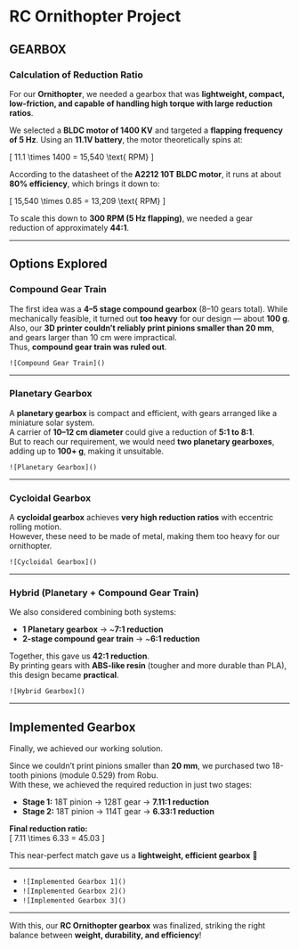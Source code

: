 #  RC Ornithopter Project

##  GEARBOX

###  **Calculation of Reduction Ratio**
For our **Ornithopter**, we needed a gearbox that was **lightweight, compact, low-friction, and capable of handling high torque with large reduction ratios**.  

We selected a **BLDC motor of 1400 KV** and targeted a **flapping frequency of 5 Hz**. Using an **11.1V battery**, the motor theoretically spins at:  

\[
11.1 \times 1400 = 15,540 \text{ RPM}
\]  

According to the datasheet of the **A2212 10T BLDC motor**, it runs at about **80% efficiency**, which brings it down to:  

\[
15,540 \times 0.85 = 13,209 \text{ RPM}
\]  

To scale this down to **300 RPM (5 Hz flapping)**, we needed a gear reduction of approximately **44:1**.  

---

##  **Options Explored**

###  Compound Gear Train
The first idea was a **4–5 stage compound gearbox** (8–10 gears total). While mechanically feasible, it turned out **too heavy** for our design — about **100 g**.  
Also, our **3D printer couldn’t reliably print pinions smaller than 20 mm**, and gears larger than 10 cm were impractical.  
Thus, **compound gear train was ruled out**.  
 
`![Compound Gear Train]()`  

---

###  Planetary Gearbox
A **planetary gearbox** is compact and efficient, with gears arranged like a miniature solar system.  
A carrier of **10–12 cm diameter** could give a reduction of **5:1 to 8:1**.  
But to reach our requirement, we would need **two planetary gearboxes**, adding up to **100+ g**, making it unsuitable.  

`![Planetary Gearbox]()`  

---

###  Cycloidal Gearbox
A **cycloidal gearbox** achieves **very high reduction ratios** with eccentric rolling motion.  
However, these need to be made of metal, making them too heavy for our ornithopter.  

`![Cycloidal Gearbox]()`  

---

###  Hybrid (Planetary + Compound Gear Train)
We also considered combining both systems:  

- **1 Planetary gearbox** → ~**7:1 reduction**  
- **2-stage compound gear train** → ~**6:1 reduction**  

Together, this gave us **42:1 reduction**.  
By printing gears with **ABS-like resin** (tougher and more durable than PLA), this design became **practical**.  

`![Hybrid Gearbox]()`  

---

##  **Implemented Gearbox**

Finally, we achieved our working solution.  

Since we couldn’t print pinions smaller than **20 mm**, we purchased two 18-tooth pinions (module 0.529) from Robu.  
With these, we achieved the required reduction in just two stages:  

- **Stage 1:** 18T pinion → 128T gear → **7.11:1 reduction**  
- **Stage 2:** 18T pinion → 114T gear → **6.33:1 reduction**  

 **Final reduction ratio:**  
\[
7.11 \times 6.33 = 45.03
\]  

This near-perfect match gave us a **lightweight, efficient gearbox** 🚀  

---

- `![Implemented Gearbox 1]()`  
- `![Implemented Gearbox 2]()`  
- `![Implemented Gearbox 3]()`  

---

 With this, our **RC Ornithopter gearbox** was finalized, striking the right balance between **weight, durability, and efficiency**!
